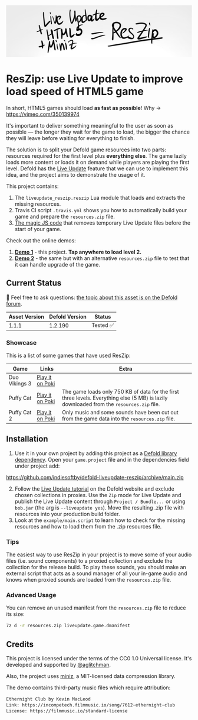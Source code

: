 [![ResZip Cover](cover.jpg)](https://github.com/indiesoftby/defold-liveupdate-reszip)

# ResZip: use Live Update to improve load speed of HTML5 game

In short, HTML5 games should load **as fast as possible**! Why -> https://vimeo.com/350139974

It's important to deliver something meaningful to the user as soon as possible — the longer they wait for the game to load, the bigger the chance they will leave before waiting for everything to finish.

The solution is to split your Defold game resources into two parts: resources required for the first level plus **everything else**. The game lazily loads more content or loads it on demand while players are playing the first level. Defold has the [Live Update](https://defold.com/manuals/live-update/) feature that we can use to implement this idea, and the project aims to demonstrate the usage of it.

This project contains:
1. The `liveupdate_reszip.reszip` Lua module that loads and extracts the missing resources.
2. Travis CI script `.travis.yml` shows you how to automatically build your game and prepare the `resources.zip` file.
3. [The magic JS code](liveupdate_reszip/manifests/web/engine_template.html) that removes temporary Live Update files before the start of your game.

Check out the online demos:
1. [**Demo 1**](https://indiesoftby.github.io/defold-liveupdate-reszip/latest/index.html) - this project. **Tap anywhere to load level 2.**
2. [**Demo 2**](https://indiesoftby.github.io/defold-liveupdate-reszip/alt-version/index.html) - the same but with an alternative `resources.zip` file to test that it can handle upgrade of the game.

## Current Status

💬 Feel free to ask questions: [the topic about this asset is on the Defold forum](https://forum.defold.com/t/use-live-update-to-improve-load-speed-of-html5-game/67686).

| Asset Version   | Defold Version | Status        |
| --------------- | -------------- | ------------- |
| 1.1.1           | 1.2.190        | Tested ✅     |

### Showcase

This is a list of some games that have used ResZip:

| Game            | Links | Extra |
| --------------- | ----- | ----- |
| Duo Vikings 3   | [Play it on Poki](https://poki.com/en/g/duo-vikings-3) |
| Puffy Cat       | [Play it on Poki](https://poki.com/en/g/puffy-cat) | The game loads only 750 KB of data for the first three levels. Everything else (5 MB) is lazily downloaded from the `resources.zip` file. |
| Puffy Cat 2     | [Play it on Poki](https://poki.com/en/g/puffy-cat-2) | Only music and some sounds have been cut out from the game data into the `resources.zip` file. |

## Installation

1. Use it in your own project by adding this project as a [Defold library dependency](http://www.defold.com/manuals/libraries/). Open your `game.project` file and in the dependencies field under project add:

https://github.com/indiesoftby/defold-liveupdate-reszip/archive/main.zip

2. Follow the [Live Update tutorial](https://defold.com/manuals/live-update/) on the Defold website and exclude chosen collections in proxies. Use the `Zip` mode for Live Update and publish the Live Update content through `Project / Bundle...` or using `bob.jar` (the arg is `--liveupdate yes`). Move the resulting .zip file with resources into your production build folder.
3. Look at the `example/main.script` to learn how to check for the missing resources and how to load them from the .zip resources file.

### Tips

The easiest way to use ResZip in your project is to move some of your audio files (i.e. sound components) to a proxied collection and exclude the collection for the release build. To play these sounds, you should make an external script that acts as a sound manager of all your in-game audio and knows when proxied sounds are loaded from the `resources.zip` file.

### Advanced Usage

You can remove an unused manifest from the `resources.zip` file to reduce its size: 

```bash
7z d -r resources.zip liveupdate.game.dmanifest
```

## Credits

This project is licensed under the terms of the CC0 1.0 Universal license. It's developed and supported by [@aglitchman](https://github.com/aglitchman). 

Also, the project uses [miniz](https://github.com/richgel999/miniz), a MIT-licensed data compression library.

The demo contains third-party music files which require attribution:
```
Ethernight Club by Kevin MacLeod
Link: https://incompetech.filmmusic.io/song/7612-ethernight-club
License: https://filmmusic.io/standard-license
```
